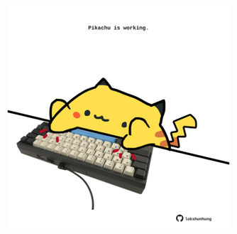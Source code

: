 <!-- built at 06/11/2022, 11:01:06 UTC -->
<p align="center">
  <img width="500" height="500" src="./ReadmeImage.svg">
</p>
